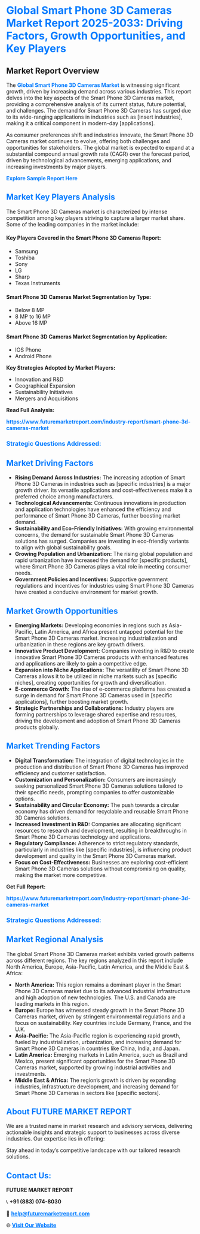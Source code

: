 <h1 style="color: #007BFF;">Global Smart Phone 3D Cameras Market Report 2025-2033: Driving Factors, Growth Opportunities, and Key Players</h1>

<section id="overview">
<h2>Market Report Overview</h2>
<p>The <a href="https://www.futuremarketreport.com/industry-report/smart-phone-3d-cameras-market" style="color: #007BFF; text-decoration: none;"><strong>Global Smart Phone 3D Cameras Market</strong></a> is witnessing significant growth, driven by increasing demand across various industries. This report delves into the key aspects of the Smart Phone 3D Cameras market, providing a comprehensive analysis of its current status, future potential, and challenges. The demand for Smart Phone 3D Cameras has surged due to its wide-ranging applications in industries such as [insert industries], making it a critical component in modern-day [applications].</p>
<p>As consumer preferences shift and industries innovate, the Smart Phone 3D Cameras market continues to evolve, offering both challenges and opportunities for stakeholders. The global market is expected to expand at a substantial compound annual growth rate (CAGR) over the forecast period, driven by technological advancements, emerging applications, and increasing investments by major players.</p>
</section>

<section id="overview">
<p><a href="https://www.futuremarketreport.com/request-sample/reportId=116131" style="color: #007BFF; text-decoration: none;"><strong>Explore Sample Report Here</strong></a></p>
</section>

<section id="key-players">
<h2 style="color: #007BFF;">Market Key Players Analysis</h2>
<p>The Smart Phone 3D Cameras market is characterized by intense competition among key players striving to capture a larger market share. Some of the leading companies in the market include:</p>
<h4>Key Players Covered in the Smart Phone 3D Cameras Report:</h4>
<ul><li>Samsung</li><li>Toshiba</li><li>Sony</li><li>LG</li><li>Sharp</li><li>Texas Instruments</li></ul>
<h4>Smart Phone 3D Cameras Market Segmentation by Type:</h4>
<ul><li>Below 8 MP</li><li>8 MP to 16 MP</li><li>Above 16 MP</li></ul>

<h4>Smart Phone 3D Cameras Market Segmentation by Application:</h4>
<ul><li>IOS Phone</li><li>Android Phone</li></ul>
<p><strong>Key Strategies Adopted by Market Players:</strong></p>
<ul>
<li>Innovation and R&D</li>
<li>Geographical Expansion</li>
<li>Sustainability Initiatives</li>
<li>Mergers and Acquisitions</li>
</ul>
</section>

<section>
<p><strong>Read Full Analysis: </strong></p><a href="https://www.futuremarketreport.com/industry-report/smart-phone-3d-cameras-market" style="color: #007BFF; text-decoration: none;"><strong>https://www.futuremarketreport.com/industry-report/smart-phone-3d-cameras-market</strong></a>
<h3 style="color: #007BFF;">Strategic Questions Addressed:</h3>
</section>

<section id="driving-factors">
<h2 style="color: #007BFF;">Market Driving Factors</h2>
<ul>
<li><strong>Rising Demand Across Industries:</strong> The increasing adoption of Smart Phone 3D Cameras in industries such as [specific industries] is a major growth driver. Its versatile applications and cost-effectiveness make it a preferred choice among manufacturers.</li>
<li><strong>Technological Advancements:</strong> Continuous innovations in production and application technologies have enhanced the efficiency and performance of Smart Phone 3D Cameras, further boosting market demand.</li>
<li><strong>Sustainability and Eco-Friendly Initiatives:</strong> With growing environmental concerns, the demand for sustainable Smart Phone 3D Cameras solutions has surged. Companies are investing in eco-friendly variants to align with global sustainability goals.</li>
<li><strong>Growing Population and Urbanization:</strong> The rising global population and rapid urbanization have increased the demand for [specific products], where Smart Phone 3D Cameras plays a vital role in meeting consumer needs.</li>
<li><strong>Government Policies and Incentives:</strong> Supportive government regulations and incentives for industries using Smart Phone 3D Cameras have created a conducive environment for market growth.</li>
</ul>
</section>

<section id="growth-opportunities">
<h2 style="color: #007BFF;">Market Growth Opportunities</h2>
<ul>
<li><strong>Emerging Markets:</strong> Developing economies in regions such as Asia-Pacific, Latin America, and Africa present untapped potential for the Smart Phone 3D Cameras market. Increasing industrialization and urbanization in these regions are key growth drivers.</li>
<li><strong>Innovative Product Development:</strong> Companies investing in R&D to create innovative Smart Phone 3D Cameras products with enhanced features and applications are likely to gain a competitive edge.</li>
<li><strong>Expansion into Niche Applications:</strong> The versatility of Smart Phone 3D Cameras allows it to be utilized in niche markets such as [specific niches], creating opportunities for growth and diversification.</li>
<li><strong>E-commerce Growth:</strong> The rise of e-commerce platforms has created a surge in demand for Smart Phone 3D Cameras used in [specific applications], further boosting market growth.</li>
<li><strong>Strategic Partnerships and Collaborations:</strong> Industry players are forming partnerships to leverage shared expertise and resources, driving the development and adoption of Smart Phone 3D Cameras products globally.</li>
</ul>
</section>

<section id="trending-factors">
<h2 style="color: #007BFF;">Market Trending Factors</h2>
<ul>
<li><strong>Digital Transformation:</strong> The integration of digital technologies in the production and distribution of Smart Phone 3D Cameras has improved efficiency and customer satisfaction.</li>
<li><strong>Customization and Personalization:</strong> Consumers are increasingly seeking personalized Smart Phone 3D Cameras solutions tailored to their specific needs, prompting companies to offer customizable options.</li>
<li><strong>Sustainability and Circular Economy:</strong> The push towards a circular economy has driven demand for recyclable and reusable Smart Phone 3D Cameras solutions.</li>
<li><strong>Increased Investment in R&D:</strong> Companies are allocating significant resources to research and development, resulting in breakthroughs in Smart Phone 3D Cameras technology and applications.</li>
<li><strong>Regulatory Compliance:</strong> Adherence to strict regulatory standards, particularly in industries like [specific industries], is influencing product development and quality in the Smart Phone 3D Cameras market.</li>
<li><strong>Focus on Cost-Effectiveness:</strong> Businesses are exploring cost-efficient Smart Phone 3D Cameras solutions without compromising on quality, making the market more competitive.</li>
</ul>
</section>

<section>
<p><strong>Get Full Report: </strong></p><a href="https://www.futuremarketreport.com/industry-report/smart-phone-3d-cameras-market" style="color: #007BFF; text-decoration: none;"><strong>https://www.futuremarketreport.com/industry-report/smart-phone-3d-cameras-market</strong></a>
<h3 style="color: #007BFF;">Strategic Questions Addressed:</h3>
</section>


<section id="regional-analysis">
<h2 style="color: #007BFF;">Market Regional Analysis</h2>
<p>The global Smart Phone 3D Cameras market exhibits varied growth patterns across different regions. The key regions analyzed in this report include North America, Europe, Asia-Pacific, Latin America, and the Middle East & Africa:</p>
<ul>
<li><strong>North America:</strong> This region remains a dominant player in the Smart Phone 3D Cameras market due to its advanced industrial infrastructure and high adoption of new technologies. The U.S. and Canada are leading markets in this region.</li>
<li><strong>Europe:</strong> Europe has witnessed steady growth in the Smart Phone 3D Cameras market, driven by stringent environmental regulations and a focus on sustainability. Key countries include Germany, France, and the U.K.</li>
<li><strong>Asia-Pacific:</strong> The Asia-Pacific region is experiencing rapid growth, fueled by industrialization, urbanization, and increasing demand for Smart Phone 3D Cameras in countries like China, India, and Japan.</li>
<li><strong>Latin America:</strong> Emerging markets in Latin America, such as Brazil and Mexico, present significant opportunities for the Smart Phone 3D Cameras market, supported by growing industrial activities and investments.</li>
<li><strong>Middle East & Africa:</strong> The region’s growth is driven by expanding industries, infrastructure development, and increasing demand for Smart Phone 3D Cameras in sectors like [specific sectors].</li>
</ul>
</section>

<footer>
<h2 style="color: #007BFF;">About FUTURE MARKET REPORT</h2>
<p>We are a trusted name in market research and advisory services, delivering actionable insights and strategic support to businesses across diverse industries. Our expertise lies in offering:</p>

<p>Stay ahead in today’s competitive landscape with our tailored research solutions.</p>

<h2 style="color: #007BFF;">Contact Us:</h2>
<p><strong>FUTURE MARKET REPORT</strong></p>
<p>📞 <strong>+91 (883) 074-8030</strong></p>
<p>📧 <strong><a href="mailto:help@futuremarketreport.com" style="color: #007BFF;">help@futuremarketreport.com</a></strong></p>
<p>🌐 <strong><a href="https://www.futuremarketreport.com/" style="color: #007BFF;">Visit Our Website</a></strong></p>
</footer>